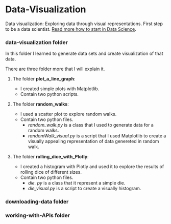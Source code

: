# Data-Visualization
Data visualization: Exploring data through visual representations. First step to be a data scientist. [Read more how to start in Data Science](https://github.com/francomanca93/Data-Visualization/blob/master/DataScientist-spanish.md).

### data-visualization folder
In this folder I learned to generate data sets and create visualization of that data.

There are three folder more that I will explain it.

1. The folder **plot_a_line_graph**:
    - I created simple plots with Matplotlib.
    - Contain two python scripts.
    
2. The folder **random_walks**:
    - I used a scatter plot to explore random walks.
    - Contain two python files.
        - *random_walk.py* is a class that I used to generate data for a random walks.
        - *randomWalk_visual.py* is a script that I used Matplotlib to create a visually appealing representation of data genereted in random walk.

3. The folder **rolling_dice_with_Plotly**:
    - I created a histogram with Plotly and used it to explore the results of rolling dice of different sizes.
    - Contain two python files.
        - *die. py* is a class that it represent a simple die. 
        - *die_visual.py* is a script to create a visually histogram.

### downloading-data folder

### working-with-APIs folder
